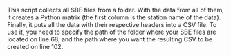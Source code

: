 This script collects all SBE files from a folder. With the data from all of them, it creates a Python matrix (the first column is the station name of the data). Finally, it puts all the data with their respective headers into a CSV file. To use it, you need to specify the path of the folder where your SBE files are located on line 68, and the path where you want the resulting CSV to be created on line 102.
